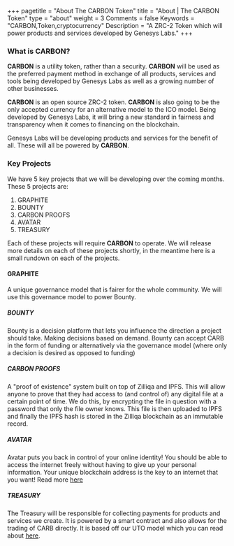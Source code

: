 +++
pagetitle = "About The CARBON Token"
title = "About | The CARBON Token"
type = "about"
weight = 3
Comments = false
Keywords = "CARBON,Token,cryptocurrency"
Description = "A ZRC-2 Token which will power products and services developed by Genesys Labs."
+++

### What is CARBON?
**CARBON** is a utility token, rather than a security. **CARBON** will be used as the preferred payment method in
exchange of all products, services and tools being developed by Genesys Labs as well as a growing number of other
businesses.

**CARBON** is an open source ZRC-2 token. **CARBON** is also going to be the only accepted currency for an alternative model to the ICO model. Being developed by Genesys Labs, it will bring a new standard in fairness and transparency when it comes to financing on the blockchain.

Genesys Labs will be developing products and services for the benefit of all. These will all be powered by **CARBON**.


### Key Projects
We have 5 key projects that we will be developing over the coming months. These 5 projects are:

1. GRAPHITE
2. BOUNTY
3. CARBON PROOFS
4. AVATAR
5. TREASURY

Each of these projects will require **CARBON** to operate. We will release more details on each of these projects shortly, in
the meantime here is a small rundown on each of the projects.

#### GRAPHITE
A unique governance model that is fairer for the whole community. We will use this governance model to power Bounty.

##### BOUNTY
Bounty is a decision platform that lets you influence the direction a project should take. Making decisions based on demand. Bounty can accept CARB in the form of funding or alternatively via the governance model (where only a decision is desired as opposed to funding)

##### CARBON PROOFS
A "proof of existence" system built on top of Zilliqa and IPFS. This will allow anyone to prove that they had access to (and control of) any digital file at a certain point of time. We do this, by encrypting the file in question with a password that only the file owner knows. This file is then uploaded to IPFS and finally the IPFS hash is stored in the Zilliqa blockchain as an immutable record.

##### AVATAR
Avatar puts you back in control of your online identity! You should be able to access the internet freely without having to give up your personal information. Your unique blockchain address is the key to an internet that you want! Read more  [here](/projects/avatar)

##### TREASURY
The Treasury will be responsible for collecting payments for products and services we create. It is powered by a smart contract and also allows for the trading of CARB directly. It is based off our UTO model which you can read about [here](/projects/uto).
